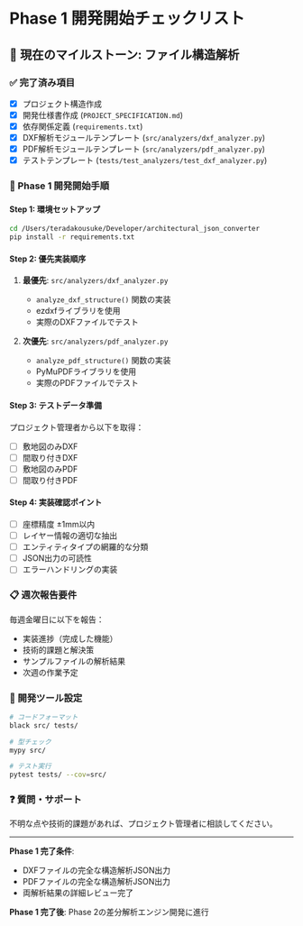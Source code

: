 # Phase 1 開発開始チェックリスト

## 🎯 現在のマイルストーン: ファイル構造解析

### ✅ 完了済み項目
- [x] プロジェクト構造作成
- [x] 開発仕様書作成 (`PROJECT_SPECIFICATION.md`)
- [x] 依存関係定義 (`requirements.txt`)
- [x] DXF解析モジュールテンプレート (`src/analyzers/dxf_analyzer.py`)
- [x] PDF解析モジュールテンプレート (`src/analyzers/pdf_analyzer.py`)
- [x] テストテンプレート (`tests/test_analyzers/test_dxf_analyzer.py`)

### 🚀 Phase 1 開発開始手順

#### Step 1: 環境セットアップ
```bash
cd /Users/teradakousuke/Developer/architectural_json_converter
pip install -r requirements.txt
```

#### Step 2: 優先実装順序
1. **最優先**: `src/analyzers/dxf_analyzer.py`
   - `analyze_dxf_structure()` 関数の実装
   - ezdxfライブラリを使用
   - 実際のDXFファイルでテスト
   
2. **次優先**: `src/analyzers/pdf_analyzer.py`
   - `analyze_pdf_structure()` 関数の実装
   - PyMuPDFライブラリを使用
   - 実際のPDFファイルでテスト

#### Step 3: テストデータ準備
プロジェクト管理者から以下を取得：
- [ ] 敷地図のみDXF
- [ ] 間取り付きDXF
- [ ] 敷地図のみPDF
- [ ] 間取り付きPDF

#### Step 4: 実装確認ポイント
- [ ] 座標精度 ±1mm以内
- [ ] レイヤー情報の適切な抽出
- [ ] エンティティタイプの網羅的な分類
- [ ] JSON出力の可読性
- [ ] エラーハンドリングの実装

### 📋 週次報告要件
毎週金曜日に以下を報告：
- 実装進捗（完成した機能）
- 技術的課題と解決策
- サンプルファイルの解析結果
- 次週の作業予定

### 🔧 開発ツール設定
```bash
# コードフォーマット
black src/ tests/

# 型チェック
mypy src/

# テスト実行
pytest tests/ --cov=src/
```

### ❓ 質問・サポート
不明な点や技術的課題があれば、プロジェクト管理者に相談してください。

---
**Phase 1 完了条件**:
- DXFファイルの完全な構造解析JSON出力
- PDFファイルの完全な構造解析JSON出力
- 両解析結果の詳細レビュー完了

**Phase 1 完了後**: Phase 2の差分解析エンジン開発に進行
